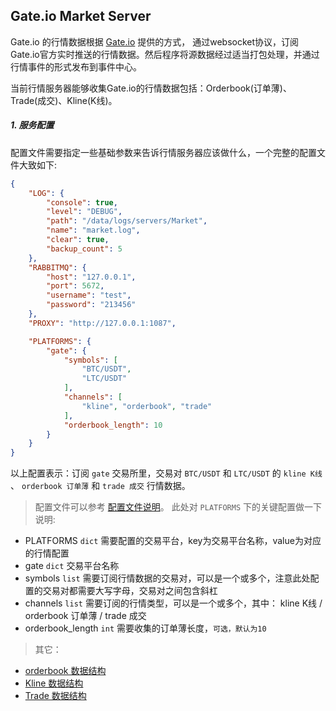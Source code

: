
## Gate.io Market Server

Gate.io 的行情数据根据 [Gate.io](https://gateio.news) 提供的方式，
通过websocket协议，订阅Gate.io官方实时推送的行情数据。然后程序将源数据经过适当打包处理，并通过行情事件的形式发布到事件中心。

当前行情服务器能够收集Gate.io的行情数据包括：Orderbook(订单薄)、Trade(成交)、Kline(K线)。

##### 1. 服务配置

配置文件需要指定一些基础参数来告诉行情服务器应该做什么，一个完整的配置文件大致如下:

```json
{
    "LOG": {
        "console": true,
        "level": "DEBUG",
        "path": "/data/logs/servers/Market",
        "name": "market.log",
        "clear": true,
        "backup_count": 5
    },
    "RABBITMQ": {
        "host": "127.0.0.1",
        "port": 5672,
        "username": "test",
        "password": "213456"
    },
    "PROXY": "http://127.0.0.1:1087",

    "PLATFORMS": {
        "gate": {
            "symbols": [
                "BTC/USDT",
                "LTC/USDT"
            ],
            "channels": [
                "kline", "orderbook", "trade"
            ],
            "orderbook_length": 10
        }
    }
}
```
以上配置表示：订阅 `gate` 交易所里，交易对 `BTC/USDT` 和 `LTC/USDT` 的 `kline K线` 、 `orderbook 订单薄` 和 `trade 成交` 行情数据。

> 配置文件可以参考 [配置文件说明](https://github.com/TheNextQuant/thenextquant/blob/master/docs/configure/README.md)。
> 此处对 `PLATFORMS` 下的关键配置做一下说明:
- PLATFORMS `dict` 需要配置的交易平台，key为交易平台名称，value为对应的行情配置
- gate `dict` 交易平台名称
- symbols `list` 需要订阅行情数据的交易对，可以是一个或多个，注意此处配置的交易对都需要大写字母，交易对之间包含斜杠
- channels `list` 需要订阅的行情类型，可以是一个或多个，其中： kline K线 / orderbook 订单薄 / trade 成交
- orderbook_length `int` 需要收集的订单薄长度，`可选，默认为10`


> 其它：
- [orderbook 数据结构](https://github.com/TheNextQuant/thenextquant/blob/master/docs/market.md#21-%E8%AE%A2%E5%8D%95%E8%96%84orderbook)
- [Kline 数据结构](https://github.com/TheNextQuant/thenextquant/blob/master/docs/market.md#22-k%E7%BA%BFkline)
- [Trade 数据结构](https://github.com/TheNextQuant/thenextquant/blob/master/docs/market.md#23-%E6%88%90%E4%BA%A4trade)
